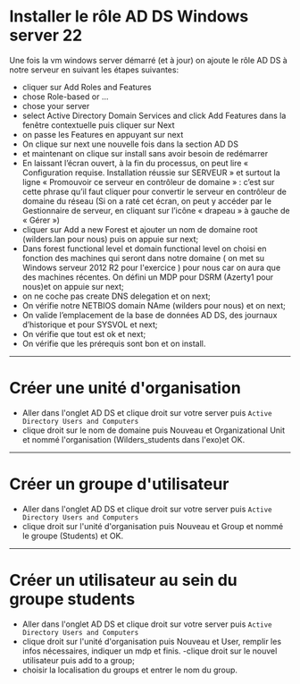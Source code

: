 # Installer le rôle AD DS Windows server 22


Une fois la vm windows server démarré (et à jour) on ajoute le rôle AD DS à notre serveur en suivant les étapes suivantes:

- cliquer sur Add Roles and Features
- chose Role-based or …
- chose your server
- select Active Directory Domain Services and click Add Features dans la fenêtre contextuelle puis cliquer sur Next
- on passe les Features en appuyant sur next
- On clique sur next une nouvelle fois dans la section AD DS 
- et maintenant on clique sur install sans avoir besoin de redémarrer
- En laissant l’écran ouvert, à la fin du processus, on peut lire « Configuration requise. Installation réussie sur SERVEUR » et surtout la ligne « Promouvoir ce serveur en contrôleur de domaine » : c’est sur cette phrase qu’il faut cliquer pour convertir le serveur en contrôleur de domaine du réseau (Si on a raté cet écran, on peut y accéder par le Gestionnaire de serveur, en cliquant sur l’icône « drapeau » à gauche de « Gérer »)
- cliquer sur Add a new Forest et ajouter un nom de domaine root (wilders.lan pour nous) puis on appuie sur next;
- Dans forest functional level et domain functional level on choisi en fonction des machines qui seront dans notre domaine ( on met su Windows serveur 2012 R2 pour l'exercice ) pour nous car on aura que des machines récentes. On défini un MDP pour DSRM (Azerty1 pour nous)et on appuie sur next;
- on ne coche pas create DNS delegation et on next;
- On vérifie notre NETBIOS domain NAme (wilders pour nous) et on next;
- On valide l’emplacement de la base de données AD DS, des journaux d’historique et pour SYSVOL et next;
- On vérifie que tout est ok et next;
- On vérifie que les prérequis sont bon et on install.

-------------------------------------------------------------------------------------------------------------------------------------
# Créer une unité d'organisation 

- Aller dans l'onglet AD DS et clique droit sur votre server puis `Active Directory Users and Computers`
- clique droit sur le nom de domaine puis Nouveau et Organizational Unit et nommé l'organisation (Wilders_students
 dans l'exo)et OK.

---------------------------------------------------------------
# Créer un groupe d'utilisateur

- Aller dans l'onglet AD DS et clique droit sur votre server puis `Active Directory Users and Computers`
- clique droit sur l'unité d'organisation puis Nouveau et Group et nommé le groupe (Students) et OK.

---------------------------------------------------------------
# Créer un utilisateur au sein du groupe students

- Aller dans l'onglet AD DS et clique droit sur votre server puis `Active Directory Users and Computers`
- clique droit sur l'unité d'organisation puis Nouveau et User, remplir les infos nécessaires, indiquer un mdp et finis.
-clique droit sur le nouvel utilisateur puis add to a group;
- choisir la localisation du groups et entrer le nom du group.